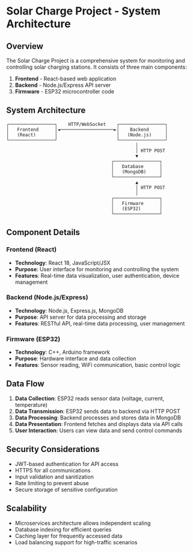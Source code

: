 # Solar Charge Project - System Architecture

## Overview

The Solar Charge Project is a comprehensive system for monitoring and controlling solar charging stations. It consists of three main components:

1. **Frontend** - React-based web application
2. **Backend** - Node.js/Express API server
3. **Firmware** - ESP32 microcontroller code

## System Architecture

```
┌─────────────────┐    HTTP/WebSocket    ┌─────────────────┐
│   Frontend      │◄────────────────────►│    Backend      │
│   (React)       │                      │   (Node.js)     │
└─────────────────┘                      └─────────────────┘
                                                │
                                                │ HTTP POST
                                                ▼
                                       ┌─────────────────┐
                                       │   Database      │
                                       │   (MongoDB)     │
                                       └─────────────────┘
                                                ▲
                                                │ HTTP POST
                                                │
                                       ┌─────────────────┐
                                       │   Firmware      │
                                       │   (ESP32)       │
                                       └─────────────────┘
```

## Component Details

### Frontend (React)
- **Technology**: React 18, JavaScript/JSX
- **Purpose**: User interface for monitoring and controlling the system
- **Features**: Real-time data visualization, user authentication, device management

### Backend (Node.js/Express)
- **Technology**: Node.js, Express.js, MongoDB
- **Purpose**: API server for data processing and storage
- **Features**: RESTful API, real-time data processing, user management

### Firmware (ESP32)
- **Technology**: C++, Arduino framework
- **Purpose**: Hardware interface and data collection
- **Features**: Sensor reading, WiFi communication, basic control logic

## Data Flow

1. **Data Collection**: ESP32 reads sensor data (voltage, current, temperature)
2. **Data Transmission**: ESP32 sends data to backend via HTTP POST
3. **Data Processing**: Backend processes and stores data in MongoDB
4. **Data Presentation**: Frontend fetches and displays data via API calls
5. **User Interaction**: Users can view data and send control commands

## Security Considerations

- JWT-based authentication for API access
- HTTPS for all communications
- Input validation and sanitization
- Rate limiting to prevent abuse
- Secure storage of sensitive configuration

## Scalability

- Microservices architecture allows independent scaling
- Database indexing for efficient queries
- Caching layer for frequently accessed data
- Load balancing support for high-traffic scenarios 